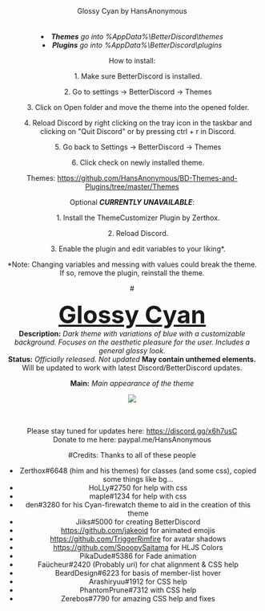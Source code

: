 <DIV ALIGN=CENTER>Glossy Cyan by HansAnonymous</div><br><div align=CENTER><br>

<li><i><b>Themes</b> go into %AppData%\BetterDiscord\themes</i>
<li><i><b>Plugins</b> go into %AppData%\BetterDiscord\plugins</i>

How to install:
<ol>1. Make sure BetterDiscord is installed.</ol>
<ol>2. Go to settings -> BetterDiscord -> Themes</ol>
<ol>3. Click on Open folder and move the theme into the opened folder.</ol>
<ol>4. Reload Discord by right clicking on the tray icon in the taskbar and clicking on "Quit Discord" or by pressing ctrl + r in Discord.</ol>
<ol>5. Go back to Settings -> BetterDiscord -> Themes</ol>
<ol>6. Click check on newly installed theme.</ol>

Themes: https://github.com/HansAnonymous/BD-Themes-and-Plugins/tree/master/Themes

Optional <b>*CURRENTLY UNAVAILABLE*</b>:
<ol>1. Install the ThemeCustomizer Plugin by Zerthox.</ol>
<ol>2. Reload Discord.</ol>
<ol>3. Enable the plugin and edit variables to your liking*.</ol>
*Note: Changing variables and messing with values could break the theme. If so, remove the plugin, reinstall the theme.

#<font size="25"><b><DIV ALIGN=CENTER><a href="https://github.com/HansAnonymous/BD-Themes-and-Plugins/blob/master/Themes/GlossyCyan.H.theme.css">Glossy Cyan</a></div></b></font>
<b>Description:</b><i> Dark theme with variations of blue with a customizable background. Focuses on the aesthetic pleasure for the user.  Includes a general glossy look.</i><br>
<b>Status:</b> <i>Officially released. Not updated</i> <b>May contain unthemed elements.</b> Will be updated to work with latest Discord/BetterDiscord updates.<br>

<b>Main:</b><i> Main appearance of the theme</i><br>
<DIV ALIGN=CENTER><img href="https://github.com/HansAnonymous/BD-Themes-and-Plugins/blob/master/Themes/GlossyCyan.H.theme.css" src="https://i.imgur.com/5axo305.png"></img></div><br>

<br>Please stay tuned for updates here: https://discord.gg/x6h7usC<br>
Donate to me here: paypal.me/HansAnonymous<br>

#Credits:
Thanks to all of these people 
- Zerthox#6648 (him and his themes) for classes (and some css), copied some things like bg...
- HoLLy#2750 for help with css
- maple#1234 for help with css
- den#3280 for his Cyan-firewatch theme to aid in the creation of this theme
- Jiiks#5000 for creating BetterDiscord
- https://github.com/jakeoid for animated emojis
- https://github.com/TriggerRimfire for avatar shadows
- https://github.com/SpoopySaitama for HLJS Colors
- PikaDude#5386 for Fade animation
- Faücheur#2420 (Probably uri) for chat alignment & CSS help
- BeardDesign#6223 for basis of member-list hover
- Arashiryuu#1912 for CSS help
- PhantomPrune#7312 with CSS help
- Zerebos#7790 for amazing CSS help and fixes
